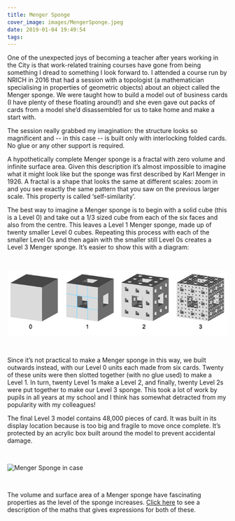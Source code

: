 ```yaml
---
title: Menger Sponge
cover_image: images/MengerSponge.jpeg
date: 2019-01-04 19:49:54
tags:
---
```

One of the unexpected joys of becoming a teacher after years working in the City is that work-related training courses have gone from being something I dread to something I look forward to.  I attended a course run by NRICH in 2016 that had a session with a topologist (a mathematician specialising in properties of geometric objects) about an object called the Menger sponge.  We were taught how to build a model out of business cards (I have plenty of these floating around!) and she even gave out packs of cards from a model she’d disassembled for us to take home and make a start with.

The session really grabbed my imagination: the structure looks so magnificent and -- in this case -- is built only with interlocking folded cards.  No glue or any other support is required.

A hypothetically complete Menger sponge is a fractal with zero volume and infinite surface area.  Given this description it’s almost impossible to imagine what it might look like but the sponge was first described by Karl Menger in 1926.  A fractal is a shape that looks the same at different scales: zoom in and you see exactly the same pattern that you saw on the previous larger scale.  This property is called ‘self-similarity’.

The best way to imagine a Menger sponge is to begin with a solid cube (this is a Level 0) and take out a 1/3 sized cube from each of the six faces and also from the centre.  This leaves a Level 1 Menger sponge, made up of twenty smaller Level 0 cubes.  Repeating this process with each of the smaller Level 0s and then again with the smaller still Level 0s creates a Level 3 Menger sponge.  It’s easier to show this with a diagram:

<br>

![Menger Sponge Diagram](/images/menger_0123_diagram.jpeg)

<br>

Since it’s not practical to make a Menger sponge in this way, we built outwards instead, with our Level 0 units each made from six cards.  Twenty of these units were then slotted together (with no glue used) to make a Level 1.  In turn, twenty Level 1s make a Level 2, and finally, twenty Level 2s were put together to make our Level 3 sponge.  This took a lot of work by pupils in all years at my school and I think has somewhat detracted from my popularity with my colleagues!

The final Level 3 model contains 48,000 pieces of card.  It was built in its display location because is too big and fragile to move once complete.  It’s protected by an acrylic box built around the model to prevent accidental damage.

<br>

<img src="/images/menger_2.jpeg" alt="Menger Sponge in case"
	title="Menger Sponge in case" width="750" height="550" />

<br>

<p>The volume and surface area of a Menger sponge have fascinating properties as the level of the sponge increases.  <a href="https://sites.google.com/view/surface-area-of-menger-sponge/home">Click here</a> to see a description of the maths that gives expressions for both of these. </p>

<!--
If you’re interested in building a Menger sponge of your own, please see the following video clip that shows how to fold and assemble a 6 card Level 0 unit on which the whole model is based: (link to video)
-->
